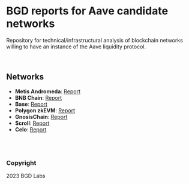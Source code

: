 # BGD reports for Aave candidate networks

Repository for technical/infrastructural analysis of blockchain networks willing to have an instance of the Aave liquidity protocol.

<br>

## Networks
- **Metis Andromeda**: [Report](./reports/Aave-Metis-Andromeda-analysis.pdf)
- **BNB Chain**: [Report](./reports/Aave-BNB-Chain-analysis.pdf)
- **Base**: [Report](./reports/Aave-Base-analysis.pdf)
- **Polygon zkEVM**: [Report](./reports/Aave-zkEVM-analysis.pdf)
- **GnosisChain**: [Report](./reports/Aave-Gnosis-Chain-analysis.pdf)
- **Scroll**: [Report](./reports/Aave-Scroll-analysis.pdf)
- **Celo**: [Report](./reports/Aave-Celo-analysis.pdf)

<br>
<br>

### Copyright
2023 BGD Labs